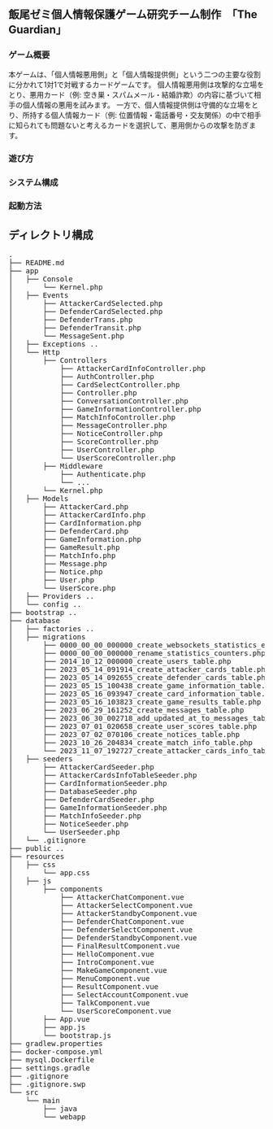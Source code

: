## 飯尾ゼミ個人情報保護ゲーム研究チーム制作　「The Guardian」

### ゲーム概要
本ゲームは、「個人情報悪用側」と「個人情報提供側」という二つの主要な役割に分かれて1対1で対戦するカードゲームです。
個人情報悪用側は攻撃的な立場をとり、悪用カード（例: 空き巣・スパムメール・結婚詐欺）の内容に基づいて相手の個人情報の悪用を試みます。
一方で、個人情報提供側は守備的な立場をとり、所持する個人情報カード（例: 位置情報・電話番号・交友関係）の中で相手に知られても問題ないと考えるカードを選択して、悪用側からの攻撃を防ぎます。

### 遊び方

### システム構成

### 起動方法

## ディレクトリ構成
<pre>
.
├── README.md
├── app
│   ├── Console
│       └── Kernel.php
│   ├── Events
│       ├── AttackerCardSelected.php
│       ├── DefenderCardSelected.php
│       ├── DefenderTrans.php
│       ├── DefenderTransit.php
│       └── MessageSent.php
│   ├── Exceptions ..
│   └── Http
│       ├── Controllers
│           ├── AttackerCardInfoController.php
│           ├── AuthController.php
│           ├── CardSelectController.php
│           ├── Controller.php
│           ├── ConversationController.php
│           ├── GameInformationController.php
│           ├── MatchInfoController.php
│           ├── MessageController.php
│           ├── NoticeController.php
│           ├── ScoreController.php
│           ├── UserController.php
│           └── UserScoreController.php
│       ├── Middleware
│           ├── Authenticate.php
│           └── ...
│       └── Kernel.php
│   ├── Models
│       ├── AttackerCard.php
│       ├── AttackerCardInfo.php
│       ├── CardInformation.php
│       ├── DefenderCard.php
│       ├── GameInformation.php
│       ├── GameResult.php
│       ├── MatchInfo.php
│       ├── Message.php
│       ├── Notice.php
│       ├── User.php
│       └── UserScore.php
│   ├── Providers ..
│   └── config ..
├── bootstrap ..
├── database
│   ├── factories ..
│   ├── migrations
│       ├── 0000_00_00_000000_create_websockets_statistics_entries_table.php
│       ├── 0000_00_00_000000_rename_statistics_counters.php
│       ├── 2014_10_12_000000_create_users_table.php
│       ├── 2023_05_14_091914_create_attacker_cards_table.php
│       ├── 2023_05_14_092655_create_defender_cards_table.php
│       ├── 2023_05_15_100438_create_game_information_table.php
│       ├── 2023_05_16_093947_create_card_information_table.php
│       ├── 2023_05_16_103823_create_game_results_table.php
│       ├── 2023_06_29_161252_create_messages_table.php
│       ├── 2023_06_30_002718_add_updated_at_to_messages_table.php
│       ├── 2023_07_01_020658_create_user_scores_table.php
│       ├── 2023_07_02_070106_create_notices_table.php
│       ├── 2023_10_26_204834_create_match_info_table.php
│       └── 2023_11_07_192727_create_attacker_cards_info_table.php
│   ├── seeders
│       ├── AttackerCardSeeder.php
│       ├── AttackerCardsInfoTableSeeder.php
│       ├── CardInformationSeeder.php
│       ├── DatabaseSeeder.php
│       ├── DefenderCardSeeder.php
│       ├── GameInformationSeeder.php
│       ├── MatchInfoSeeder.php
│       ├── NoticeSeeder.php
│       └── UserSeeder.php
│   └── .gitignore
├── public ..
├── resources
│   ├── css
│       └── app.css
│   ├── js
│       ├── components
│           ├── AttackerChatComponent.vue
│           ├── AttackerSelectComponent.vue
│           ├── AttackerStandbyComponent.vue
│           ├── DefenderChatComponent.vue
│           ├── DefenderSelectComponent.vue
│           ├── DefenderStandbyComponent.vue
│           ├── FinalResultComponent.vue
│           ├── HelloComponent.vue
│           ├── IntroComponent.vue
│           ├── MakeGameComponent.vue
│           ├── MenuComponent.vue
│           ├── ResultComponent.vue
│           ├── SelectAccountComponent.vue
│           ├── TalkComponent.vue
│           └── UserScoreComponent.vue
│       ├── App.vue
│       ├── app.js
│       └── bootstrap.js
├── gradlew.properties
├── docker-compose.yml
├── mysql.Dockerfile
├── settings.gradle
├── .gitignore
├── .gitignore.swp
└── src
    └── main
        ├── java
        └── webapp
</pre>
